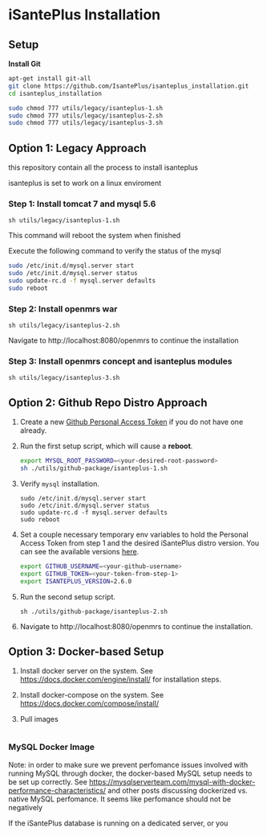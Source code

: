 # iSantePlus Installation

## Setup

**Install Git**

```sh
apt-get install git-all
git clone https://github.com/IsantePlus/isanteplus_installation.git
cd isanteplus_installation

sudo chmod 777 utils/legacy/isanteplus-1.sh
sudo chmod 777 utils/legacy/isanteplus-2.sh
sudo chmod 777 utils/legacy/isanteplus-3.sh

```

## Option 1: Legacy Approach
this repository contain all the process to install isanteplus

isanteplus is set to work on a linux enviroment 
 
### Step 1: Install tomcat 7 and mysql 5.6

```
sh utils/legacy/isanteplus-1.sh
```

This command will reboot the system when finished

Execute the following command to verify the status of the mysql

```sh
sudo /etc/init.d/mysql.server start
sudo /etc/init.d/mysql.server status
sudo update-rc.d -f mysql.server defaults
sudo reboot
```

### Step 2: Install openmrs war 
`sh utils/legacy/isanteplus-2.sh`

Navigate to http://localhost:8080/openmrs to continue the installation


### Step 3: Install openmrs concept and isanteplus modules
`sh utils/legacy/isanteplus-3.sh`

## Option 2: Github Repo Distro Approach

1. Create a new [Github Personal Access Token](https://docs.github.com/en/free-pro-team@latest/github/authenticating-to-github/creating-a-personal-access-token) if you do not have one already.

2. Run the first setup script, which will cause a **reboot**.
   ```sh
   export MYSQL_ROOT_PASSWORD=<your-desired-root-password>
   sh ./utils/github-package/isanteplus-1.sh
   ```

3. Verify `mysql` installation.
    ```
    sudo /etc/init.d/mysql.server start
    sudo /etc/init.d/mysql.server status
    sudo update-rc.d -f mysql.server defaults
    sudo reboot
    ```

4. Set a couple necessary temporary env variables to hold the Personal Access Token from step 1 and the desired iSantePlus distro version. You can see the available versions [here](https://github.com/IsantePlus/isanteplus-packages/packages/541438/versions).
    ```sh
    export GITHUB_USERNAME=<your-github-username>
    export GITHUB_TOKEN=<your-token-from-step-1>
    export ISANTEPLUS_VERSION=2.6.0
    ```

5. Run the second setup script.
   ```
   sh ./utils/github-package/isanteplus-2.sh
   ```

6. Navigate to http://localhost:8080/openmrs to continue the installation.

## Option 3: Docker-based Setup

1. Install docker server on the system. See https://docs.docker.com/engine/install/ for installation steps.

2. Install docker-compose on the system. See https://docs.docker.com/compose/install/

3. Pull images
    ```
    ```

###  MySQL Docker Image
Note: in order to make sure we prevent perfomance issues involved with running MySQL through docker, the docker-based MySQL setup needs to be set up correctly. See https://mysqlserverteam.com/mysql-with-docker-performance-characteristics/ and other posts discussing dockerized vs. native MySQL perfomance. It seems like perfomance should not be negatively 


If the iSantePlus database is running on a dedicated server, or you